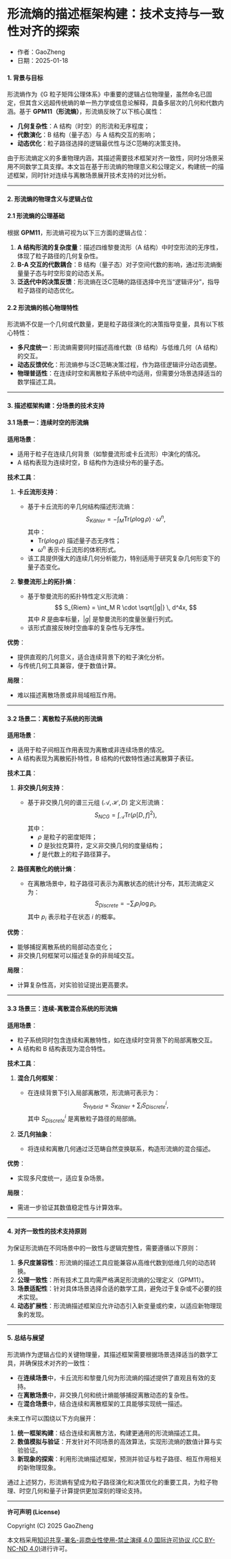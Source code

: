 # **形流熵的描述框架构建：技术支持与一致性对齐的探索**

- 作者：GaoZheng
- 日期：2025-01-18

#### **1. 背景与目标**

形流熵作为《G 粒子矩阵公理体系》中重要的逻辑占位物理量，虽然命名已固定，但其含义远超传统熵的单一热力学或信息论解释，具备多层次的几何和代数内涵。基于 **GPM11（形流熵）**，形流熵反映了以下核心属性：
- **几何复杂性**：A 结构（时空）的形流和无序程度；
- **代数演化**：B 结构（量子态）与 A 结构交互的影响；
- **动态优化**：粒子路径选择的逻辑最优性与泛C范畴的决策支持。

由于形流熵定义的多重物理内涵，其描述需要技术框架对齐一致性，同时分场景采用不同数学工具支撑。本文旨在基于形流熵的物理意义和公理定义，构建统一的描述框架，同时针对连续与离散场景展开技术支持的对比分析。

---

#### **2. 形流熵的物理含义与逻辑占位**

#### **2.1 形流熵的公理基础**
根据 **GPM11**，形流熵可视为以下三方面的逻辑占位：
1. **A 结构形流的复杂度量**：描述四维黎曼流形（A 结构）中时空形流的无序性，体现了粒子路径的几何复杂性。
2. **B-A 交互的代数耦合**：B 结构（量子态）对子空间代数的影响，通过形流熵衡量量子态与时空形变的动态关系。
3. **泛迭代中的决策反馈**：形流熵在泛C范畴的路径选择中充当“逻辑评分”，指导粒子路径的动态优化。

#### **2.2 形流熵的核心物理特性**
形流熵不仅是一个几何或代数量，更是粒子路径演化的决策指导变量，具有以下核心特性：
- **多尺度统一**：形流熵需要同时描述高维代数（B 结构）与低维几何（A 结构）的交互。
- **动态反馈优化**：形流熵参与泛C范畴决策过程，作为路径逻辑评分动态调整。
- **物理普适性**：在连续时空和离散粒子系统中均适用，但需要分场景选择适当的数学描述工具。

---

#### **3. 描述框架构建：分场景的技术支持**

#### **3.1 场景一：连续时空的形流熵**
**适用场景**：
- 适用于粒子在连续几何背景（如黎曼流形或卡丘流形）中演化的情况。
- A 结构表现为连续时空，B 结构作为连续分布的量子态。

**技术工具**：
1. **卡丘流形支持**：
   - 基于卡丘流形的辛几何结构描述形流熵：
     $$
     S_{Kähler} = -\int_M \mathrm{Tr}(\rho \log \rho) \cdot \omega^n,
     $$
     其中：
     - $\mathrm{Tr}(\rho \log \rho)$ 描述量子态无序性；
     - $\omega^n$ 表示卡丘流形的体积形式。
   - 该工具提供强大的连续几何分析能力，特别适用于研究复杂几何形变下的量子态变化。

2. **黎曼流形上的拓扑熵**：
   - 基于黎曼流形的拓扑特性定义形流熵：
     $$
     S_{Riem} = \int_M R \cdot \sqrt{|g|} \, d^4x,
     $$
     其中 $R$ 是曲率标量，$|g|$ 是黎曼流形的度量张量行列式。
   - 该形式直接反映时空曲率的复杂性与无序性。

**优势**：
- 提供直观的几何意义，适合连续背景下的粒子演化分析。
- 与传统几何工具兼容，便于数值计算。

**局限**：
- 难以描述离散场景或非局域相互作用。

---

#### **3.2 场景二：离散粒子系统的形流熵**
**适用场景**：
- 适用于粒子间相互作用表现为离散或非连续场景的情况。
- A 结构表现为离散拓扑特性，B 结构的代数特性通过离散算子表征。

**技术工具**：
1. **非交换几何支持**：
   - 基于非交换几何的谱三元组 $(\mathcal{A}, \mathcal{H}, D)$ 定义形流熵：
     $$
     S_{NCG} = \int_{\mathcal{A}} \mathrm{Tr}(\rho [D, f]^2),
     $$
     其中：
     - $\rho$ 是粒子的密度矩阵；
     - $D$ 是狄拉克算符，定义非交换几何的度量结构；
     - $f$ 是代数上的粒子路径算子。

2. **路径离散化的统计熵**：
   - 在离散场景中，粒子路径可表示为离散状态的统计分布，其形流熵定义为：
     $$
     S_{Discrete} = -\sum_i p_i \log p_i,
     $$
     其中 $p_i$ 表示粒子在状态 $i$ 的概率。

**优势**：
- 能够捕捉离散系统的局部动态变化；
- 非交换几何框架可以描述复杂的非局域交互。

**局限**：
- 计算复杂性高，对实验验证提出更高要求。

---

#### **3.3 场景三：连续-离散混合系统的形流熵**
**适用场景**：
- 粒子系统同时包含连续和离散特性，如在连续时空背景下的局部离散交互。
- A 结构和 B 结构表现为混合特性。

**技术工具**：
1. **混合几何框架**：
   - 在连续背景下引入局部离散项，形流熵可表示为：
     $$
     S_{Hybrid} = S_{Kähler} + \sum_i S_{Discrete}^i,
     $$
     其中 $S_{Discrete}^i$ 是离散粒子路径的局部熵。

2. **泛几何抽象**：
   - 将连续和离散几何通过泛范畴自然变换联系，构造形流熵的混合描述。

**优势**：
- 实现多尺度统一，适应复杂场景。

**局限**：
- 需进一步验证其数值稳定性与计算效率。

---

#### **4. 对齐一致性的技术支持原则**

为保证形流熵在不同场景中的一致性与逻辑完整性，需要遵循以下原则：
1. **多尺度兼容性**：形流熵的描述工具应能兼容从高维代数到低维几何的动态转换。
2. **公理一致性**：所有技术工具均需严格满足形流熵的公理定义（GPM11）。
3. **场景适配性**：针对具体场景选择合适的数学工具，避免过于复杂或不必要的技术实现。
4. **动态扩展性**：形流熵描述框架应允许动态引入新变量或约束，以适应新物理现象的发现。

---

#### **5. 总结与展望**

形流熵作为逻辑占位的关键物理量，其描述框架需要根据场景选择适当的数学工具，并确保技术对齐的一致性：
- 在**连续场景**中，卡丘流形和黎曼几何为形流熵的描述提供了直观且有效的支持。
- 在**离散场景**中，非交换几何和统计熵能够捕捉离散动态的复杂性。
- 在**混合场景**中，结合连续和离散框架的工具能够实现统一描述。

未来工作可以围绕以下方向展开：
1. **统一框架构建**：结合连续和离散方法，构建更通用的形流熵描述工具。
2. **数值模拟与验证**：开发针对不同场景的高效算法，实现形流熵的数值计算与实验验证。
3. **新现象的探索**：利用形流熵描述框架，预测并验证与粒子路径、相互作用相关的新物理现象。

通过上述努力，形流熵有望成为粒子路径演化和决策优化的重要工具，为粒子物理、时空几何和量子计算提供更加深刻的理论支持。

---

**许可声明 (License)**

Copyright (C) 2025 GaoZheng 

本文档采用[知识共享-署名-非商业性使用-禁止演绎 4.0 国际许可协议 (CC BY-NC-ND 4.0)](https://creativecommons.org/licenses/by-nc-nd/4.0/deed.zh-Hans)进行许可。

